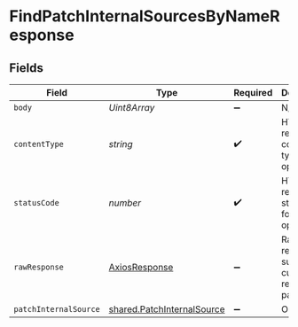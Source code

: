# FindPatchInternalSourcesByNameResponse


## Fields

| Field                                                                    | Type                                                                     | Required                                                                 | Description                                                              |
| ------------------------------------------------------------------------ | ------------------------------------------------------------------------ | ------------------------------------------------------------------------ | ------------------------------------------------------------------------ |
| `body`                                                                   | *Uint8Array*                                                             | :heavy_minus_sign:                                                       | N/A                                                                      |
| `contentType`                                                            | *string*                                                                 | :heavy_check_mark:                                                       | HTTP response content type for this operation                            |
| `statusCode`                                                             | *number*                                                                 | :heavy_check_mark:                                                       | HTTP response status code for this operation                             |
| `rawResponse`                                                            | [AxiosResponse](https://axios-http.com/docs/res_schema)                  | :heavy_minus_sign:                                                       | Raw HTTP response; suitable for custom response parsing                  |
| `patchInternalSource`                                                    | [shared.PatchInternalSource](../../models/shared/patchinternalsource.md) | :heavy_minus_sign:                                                       | OK                                                                       |